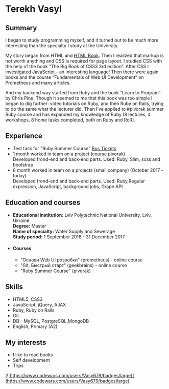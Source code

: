 # Terekh Vasyl

## Summary
I began to study programming myself, and it turned out to be much more interesting than the specialty I study at the University.

My story began from HTML and [HTML Book](http://htmlbook.ru/). Then I realized that markup is not worth anything and CSS is required for page layout. I studied CSS with the help of the book “The Big Book of CSS3 3rd edition”. After CSS I investigated JavaScript - an interesting language! Then there were again books and the course “Fundamentals of Web UI Development” on Prometheus and many articles.

And my backend way started from Ruby and the book “Learn to Program” by Chris Pine. Though it seemed to me that this book was too simple I began to dig further: video tutorials on Ruby, and then Ruby on Rails, trying to do the same what the lecturer did.  Then I’ve applied to #pivorak summer Ruby course and has expanded my knowledge of Ruby (8 lectures, 4 workshops, 8 home tasks completed, both on Ruby and RoR).

## Experience
* Test task for "Ruby Summer Course" [Bus Tickets](https://github.com/Vasyl78/busticket)
*
  1 month worked in team on a project (course pivorak)  
   Developed frond-end and back-end parts. Used: Ruby, Slim, scss and bootstrap
*
  8 month worked in team on a projects (small company) (October 2017 - today)   
   Developed frond-end and back-end parts. Used: Ruby,Regular expression, JavaScript, background jobs, Grape API

## Education and courses
*
  **Educational institution:** Lviv Polytechnic National University, Lviv, Ukraine  
  **Degree:** Master  
  **Name of specialty:** Water Supply and Sewerage  
  **Study period:** 1 September  2016 - 31 December 2017
* #### Courses 
  * "Основи Web UI розробки" (prometheus) - online course
  * "Git. Быстрый старт" (geekbrains) - online course
  * "Ruby Summer Course" (pivorak)

## Skills
* HTML5, CSS3
* JavaScript, jQuery, AJAX
* Ruby, Ruby on Rails
* Git
* DB - MySQL, PostgreSQL,MongoDB
* English, Primary (A2)

## My interests
* I like to read books
* Self development
* Trips

[![https://www.codewars.com/users/Vasy679/badges/large]](https://www.codewars.com/users/Vasy679/badges/large)
